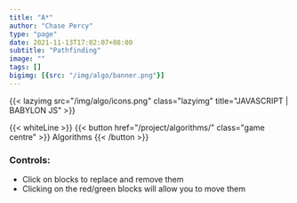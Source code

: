 ```yaml
---
title: "A*"
author: "Chase Percy"
type: "page"
date: 2021-11-13T17:02:07+08:00
subtitle: "Pathfinding"
image: ""
tags: []
bigimg: [{src: "/img/algo/banner.png"}]
---
```


{{< lazyimg src="/img/algo/icons.png" class="lazyimg" title="JAVASCRIPT | BABYLON JS" >}}

{{< whiteLine >}}
{{< button href="/project/algorithms/" class="game centre" >}} Algorithms {{< /button >}}


### Controls:
- Click on blocks to replace and remove them
- Clicking on the red/green blocks will allow you to move them

